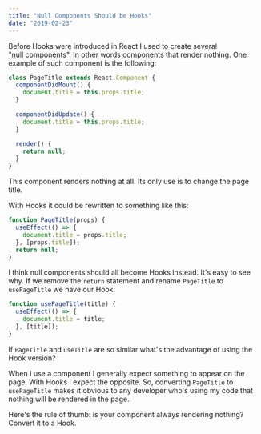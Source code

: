 ```yaml
---
title: "Null Components Should be Hooks"
date: "2019-02-23"
---
```


Before Hooks were introduced in React I used to create several
"null&nbsp;components". In other words components that render nothing. One
example of such component is the following:

```jsx
class PageTitle extends React.Component {
  componentDidMount() {
    document.title = this.props.title;
  }

  componentDidUpdate() {
    document.title = this.props.title;
  }

  render() {
    return null;
  }
}
```

This component renders nothing at all. Its only use is to change the page title.

With Hooks it could be rewritten to something like this:

```jsx
function PageTitle(props) {
  useEffect(() => {
    document.title = props.title;
  }, [props.title]);
  return null;
}
```

I think null components should all become Hooks instead. It's easy to see why. If we remove the `return`
statement and rename `PageTitle` to `usePageTitle` we have our Hook:

```jsx
function usePageTitle(title) {
  useEffect(() => {
    document.title = title;
  }, [title]);
}
```

If `PageTitle` and `useTitle` are so similar what's the advantage of using the
Hook version?

When I use a component I generally expect something to appear on the page. With
Hooks I expect the opposite. So, converting `PageTitle` to `usePageTitle` makes
it obvious to any developer who's using my code that nothing will be rendered in
the page.

<p class="highlight">
Here's the rule of thumb: is your component always rendering nothing?
Convert it to a Hook.
</p>
